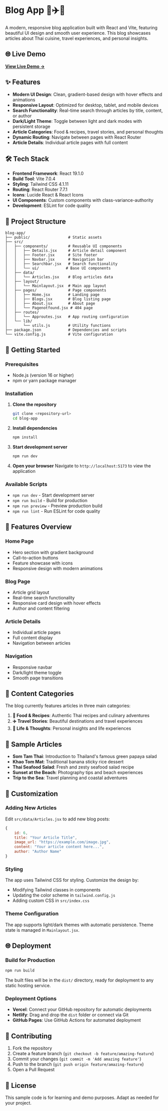 # Blog App 🍜✈️📝

A modern, responsive blog application built with React and Vite, featuring beautiful UI design and smooth user experience. This blog showcases articles about Thai cuisine, travel experiences, and personal insights.

## 🌐 Live Demo

**[View Live Demo →](https://blog-app111.netlify.app/)**

## ✨ Features

- **Modern UI Design**: Clean, gradient-based design with hover effects and animations
- **Responsive Layout**: Optimized for desktop, tablet, and mobile devices
- **Search Functionality**: Real-time search through articles by title, content, or author
- **Dark/Light Theme**: Toggle between light and dark modes with persistent storage
- **Article Categories**: Food & recipes, travel stories, and personal thoughts
- **Dynamic Routing**: Navigate between pages with React Router
- **Article Details**: Individual article pages with full content

## 🛠️ Tech Stack

- **Frontend Framework**: React 19.1.0
- **Build Tool**: Vite 7.0.4
- **Styling**: Tailwind CSS 4.1.11
- **Routing**: React Router 7.7.1
- **Icons**: Lucide React & React Icons
- **UI Components**: Custom components with class-variance-authority
- **Development**: ESLint for code quality

## 📁 Project Structure

```
blog-app/
├── public/                 # Static assets
├── src/
│   ├── components/         # Reusable UI components
│   │   ├── Details.jsx     # Article detail component
│   │   ├── Footer.jsx      # Site footer
│   │   ├── Navbar.jsx      # Navigation bar
│   │   ├── Searchbar.jsx   # Search functionality
│   │   └── ui/            # Base UI components
│   ├── data/
│   │   └── Articles.jsx    # Blog articles data
│   ├── layout/
│   │   └── Mainlayout.jsx  # Main app layout
│   ├── pages/              # Page components
│   │   ├── Home.jsx        # Landing page
│   │   ├── Blogs.jsx       # Blog listing page
│   │   ├── About.jsx       # About page
│   │   └── Pagenotfound.jsx # 404 page
│   ├── routes/
│   │   └── Approutes.jsx   # App routing configuration
│   └── lib/
│       └── utils.js        # Utility functions
├── package.json            # Dependencies and scripts
└── vite.config.js          # Vite configuration
```

## 🚀 Getting Started

### Prerequisites

- Node.js (version 16 or higher)
- npm or yarn package manager

### Installation

1. **Clone the repository**
   ```bash
   git clone <repository-url>
   cd blog-app
   ```

2. **Install dependencies**
   ```bash
   npm install
   ```

3. **Start development server**
   ```bash
   npm run dev
   ```

4. **Open your browser**
   Navigate to `http://localhost:5173` to view the application

### Available Scripts

- `npm run dev` - Start development server
- `npm run build` - Build for production
- `npm run preview` - Preview production build
- `npm run lint` - Run ESLint for code quality

## 🎨 Features Overview

### Home Page
- Hero section with gradient background
- Call-to-action buttons
- Feature showcase with icons
- Responsive design with modern animations

### Blog Page
- Article grid layout
- Real-time search functionality
- Responsive card design with hover effects
- Author and content filtering

### Article Details
- Individual article pages
- Full content display
- Navigation between articles

### Navigation
- Responsive navbar
- Dark/light theme toggle
- Smooth page transitions

## 📝 Content Categories

The blog currently features articles in three main categories:

1. **🍜 Food & Recipes**: Authentic Thai recipes and culinary adventures
2. **✈️ Travel Stories**: Beautiful destinations and travel experiences  
3. **📝 Life & Thoughts**: Personal insights and life experiences

## 🎯 Sample Articles

- **Som Tam Thai**: Introduction to Thailand's famous green papaya salad
- **Khao Tom Mat**: Traditional banana sticky rice dessert
- **Thai Seafood Salad**: Fresh and zesty seafood salad recipe
- **Sunset at the Beach**: Photography tips and beach experiences
- **Trip to the Sea**: Travel planning and coastal adventures

## 🔧 Customization

### Adding New Articles

Edit `src/data/Articles.jsx` to add new blog posts:

```javascript
{
    id: 6,
    title: "Your Article Title",
    image_url: "https://example.com/image.jpg",
    content: "Your article content here...",
    author: "Author Name"
}
```

### Styling

The app uses Tailwind CSS for styling. Customize the design by:
- Modifying Tailwind classes in components
- Updating the color scheme in `tailwind.config.js`
- Adding custom CSS in `src/index.css`

### Theme Configuration

The app supports light/dark themes with automatic persistence. Theme state is managed in `Mainlayout.jsx`.

## 🌐 Deployment

### Build for Production

```bash
npm run build
```

The built files will be in the `dist/` directory, ready for deployment to any static hosting service.

### Deployment Options

- **Vercel**: Connect your GitHub repository for automatic deployments
- **Netlify**: Drag and drop the `dist` folder or connect via Git
- **GitHub Pages**: Use GitHub Actions for automated deployment

## 🤝 Contributing

1. Fork the repository
2. Create a feature branch (`git checkout -b feature/amazing-feature`)
3. Commit your changes (`git commit -m 'Add amazing feature'`)
4. Push to the branch (`git push origin feature/amazing-feature`)
5. Open a Pull Request

## 📄 License

This sample code is for learning and demo purposes. Adapt as needed for your project.

